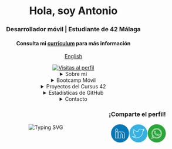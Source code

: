 <h1 align="center">Hola, soy Antonio</h1>
<h3 align="center">Desarrollador móvil | Estudiante de 42 Málaga</h3>
<h4 align="center">Consulta mi <a href="https://github.com/AntonioJesusRM/AntonioJesusRM/blob/main/Curriculum.pdf" target="_blank">currículum</a> para más información</h4>

<p align="center">
        <a href="https://github.com/AntonioJesusRM/AntonioJesusRM/blob/main/README.md"><span>English</span></a>
</p>

<div align="center">
<a href="https://visitcount.itsvg.in">
  <img src="https://visitcount.itsvg.in/api?id=AntonioJesusRM&label=Visitas%20al%20perfil&color=1&icon=0&pretty=false" alt="Visitas al perfil">
</a>

<details>
  <summary>Sobre mí</summary>
<h2 align="center">Sobre mí</h2>

<p>
Soy un desarrollador junior que ha completado con éxito un bootcamp de programación móvil y el prestigioso curso de 42. Desde que comencé mi educación superior en programación, he trabajado en varios proyectos personales y continuado mi formación, impulsado por mi pasión por la tecnología.

He demostrado habilidades sólidas en esfuerzo y aprendizaje, resiliencia ante la frustración y habilidades para resolver problemas a lo largo de mi experiencia profesional. Busco un proyecto donde pueda aplicar mis conocimientos como desarrollador de aplicaciones móviles y seguir creciendo en una empresa que comparta mis valores.
</p>
<h2 align="center">Mis Habilidades Técnicas</h2>

<h3>Lenguajes</h3>

[![Mis Habilidades](https://skillicons.dev/icons?i=kotlin,c,cpp,html,css,js,python)](https://skillicons.dev)

<h3>Herramientas</h3>

[![Mis Habilidades](https://skillicons.dev/icons?i=androidstudio,bash,vim,vscode,github,git,docker)](https://skillicons.dev)

</details>

<details>
  <summary>Bootcamp Móvil</summary>

  <h2 align="center">Proyectos del Bootcamp</h2>
  <p align="center">Aquí están los proyectos que completé durante el bootcamp de móvil.</p>

  | Nº  | Nombre del Proyecto | Descripción                             | Estado |
  | --- | ------------------- | --------------------------------------- | ------ |
  | 01  | [Primer Proyecto](../../../My-first-project-with-Android-Studio) | Proyecto de inicio del bootcamp         | ✅     |
  | 02  | [Sprint2Lab](../../../Sprint2Lab) | Herramienta de cálculo de área          | ✅     |
  | 03  | [Sprint3Lab](../../../Sprint3Lab) | Aplicación de lista de películas        | ✅     |
  | 04  | [ChitChat](../../../ChitChat) | Aplicación de chat móvil con integración de API | ✅     |
</details>

<details>
  <summary>Proyectos del Cursus 42</summary>
<div align="center">
<h2>Proyectos del Cursus 42</h2>
</div>
<p align="center">Este es mi perfil de GitHub donde puedes encontrar todos los proyectos que he completado durante mi tiempo en 42.</p>

| Nº | Nombre del Proyecto | Descripción | Estado |
| --- | --- | --- | --- |
| 01 | [libft](../../../libft) | Mi propia biblioteca en C | ✅ |
| 02 | [ft_printf](../../../printf) | Recodificación de la función printf | ✅ | 
| 03 | [get_next_line](../../../get_next_line) | Una función que lee una línea de un descriptor de archivo | ✅ |
| 04 | Born2beroot | Configuración de un servidor seguro | ✅ |
| 05 | [push_swap](../../../push__swap) | Un algoritmo de ordenación utilizando dos pilas | ✅ |
| 06 | [pipex](../../../pipex) | Un programa que replica la funcionalidad de los pipes de Unix | ✅ |
| 07 | [fract-ol](../../../fractol) | Un programa que renderiza fractales | ✅ |
| 08 | [Philosphers](../../../philo) | Un programa que simula el problema de los filósofos comensales | ✅ |
| 09 | minishell | Implementación de un shell UNIX | ✅ |
| 10 | [cub3d](../../../cub3D) | Un motor de juego 3D con raycasting | ✅ |
| 11 | [CPP Module 00](../../../cpp/tree/master/modulo00) | Introducción a C++ | ✅ |
| 12 | [CPP Module 01](../../../cpp/tree/master/modulo01) | Asignación de memoria y referencias en C++ | ✅ |
| 13 | [CPP Module 02](../../../cpp/tree/master/modulo02) | Polimorfismo ad-hoc, sobrecarga de operadores y clases canónicas en C++ | ✅ |
| 14 | [CPP Module 03](../../../cpp/tree/master/modulo03) | Herencia en C++ | ✅ | 80/100 |
| 15 | [CPP Module 04](../../../cpp/tree/master/modulo04) | Polimorfismo de subtipos, clases abstractas e interfaces en C++ | ✅ |
| 16 | [CPP Module 05](../../../cpp/tree/master/modulo05) | Clases anidadas, excepciones y flujos de archivos en C++ | ✅ |
| 17 | [CPP Module 06](../../../cpp/tree/master/modulo06) | Conversiones en C++, plantillas, STL | ✅ |
| 18 | [CPP Module 07](../../../cpp/tree/master/modulo07) | Plantillas en profundidad, contenedores en C++ | ✅ |
| 19 | [CPP Module 08](../../../cpp/tree/master/modulo08) | Contenedores templados, iteradores en C++ | ✅ |
| 20 | [CPP Module 09](../../../cpp/tree/master/modulo09) | Contenedores templados, iteradores en C++ | ✅ |
| 21 | NetPractice | Ejercicios de administración de redes y sistemas | ✅ |
| 22 | [ft_irc](../../../ft_irc) | Implementación de un servidor IRC | ✅ |
| 23 | [Inception](../../../inception) | Proyecto de Docker-Compose | ✅ |
| 24 | [ft_transcendence](../../../ft_transcendence) | Implementación de un servidor de juego multijugador | ✅ |
---

<div align="center">
  <br>
  <a href="https://github.com/oakoudad/badge42">
    <img src="https://badge.mediaplus.ma/darkblue/aruiz-mo?1337Badge=off&UM6P=off" alt="Estadísticas de 42 de aruiz-mo" />
  </a>
</div>
</details>

<details>
  <summary>Estadísticas de GitHub</summary>
<div align="center">

<h2>Estadísticas de GitHub</h2>

![](https://github-readme-stats.vercel.app/api?username=AntonioJesusRM&theme=light&hide_border=true&include_all_commits=false&count_private=false)<br/>


![](https://github-profile-trophy.vercel.app/?username=AntonioJesusRM&theme=flat&no-frame=true&no-bg=true&margin-w=4)


</div>
</details>

<details>
  <summary>Contacto</summary>
<div align="center">
    <h2 align="center">Puedes contactarme a través de:</h2>
    <p align="center">
      <br/>
      <a href="https://www.linkedin.com/in/antonio-jesus-ruiz-moreno/" target="blank"><img align="center"
         src="https://img.shields.io/badge/LinkedIn-0077B5?style=for-the-badge&logo=linkedin&logoColor=whitE"
         alt="AntonioJesusRM linkedin" height="30"/></a>
      <a href="mailto:antjrm95@hotmail.com" target="blank"><img align="center"
         src="https://img.shields.io/badge/Gmail-D14836?style=for-the-badge&logo=gmail&logoColor=white"
         alt="AntonioJesusRM mail" height="30"/></a>
      <a href="https://wa.me/+34622940920" target="blank"><img align="center"
         src="https://img.shields.io/badge/WhatsApp-25D366?style=for-the-badge&logo=whatsapp&logoColor=white"
         alt="AntonioJesusRM Whatsapp" height="30"/></a>
      <br>
    </p>
</details>
  
<h3 align="right">¡Comparte el perfil!</h3>

[<img src="https://github.com/AntonioJesusRM/media/blob/main/whatsapp-icon.png" width="50" height="50" align="right"></img>](https://api.whatsapp.com/send?text=¡Hola!%20Mira%20este%20perfil%20genial%20que%20encontré%20en%20Github.%20%0ahttps://github.com/AntonioJesusRM)
[<img src="https://github.com/AntonioJesusRM/media/blob/main/twitter-icon.png" width="50" height="50" align="right"></img>](https://twitter.com/intent/tweet?url=https://github.com/AntonioJesusRM&text=¡Hola!%20Mira%20este%20repositorio%20genial%20que%20encontré%20en%20Github)
[<img src="https://github.com/AntonioJesusRM/media/blob/main/linkedin-icon.png" width="50" height="50" align="right"></img>](https://www.linkedin.com/sharing/share-offsite/?url=https://github.com/AntonioJesusRM)

<p align="center">
  <img src="https://readme-typing-svg.demolab.com?font=Fira+Code&pause=1000&color=1D5CAE&center=true&vCenter=true&width=435&lines=Apasionado+por+la+tecnología;Trabajo+en+equipo+e+innovación" alt="Typing SVG" />
</p>
